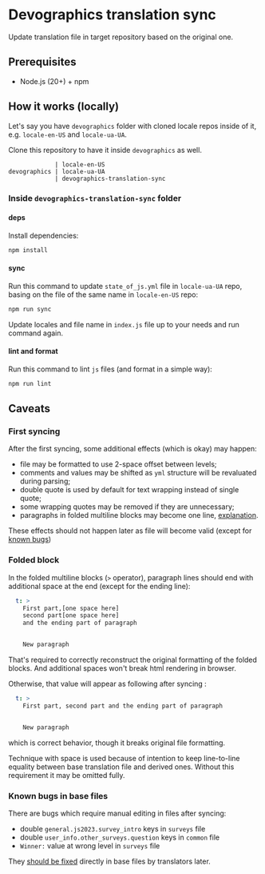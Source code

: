 # Devographics translation sync

Update translation file in target repository based on the original one.

## Prerequisites

- Node.js (20+) + npm

## How it works (locally)

Let's say you have `devographics` folder with cloned locale repos inside of it,
e.g. `locale-en-US` and `locale-ua-UA`.

Clone this repository to have it inside `devographics` as well.

```
             | locale-en-US
devographics | locale-ua-UA
             | devographics-translation-sync
```

### Inside `devographics-translation-sync` folder

#### deps

Install dependencies:

```sh
npm install
```

#### sync

Run this command to update `state_of_js.yml` file in `locale-ua-UA` repo,
basing on the file of the same name in `locale-en-US` repo:

```sh
npm run sync
```

Update locales and file name in `index.js` file up to your needs and run
command again.

#### lint and format

Run this command to lint `js` files (and format in a simple way):

```sh
npm run lint
```

## Caveats

### First syncing

After the first syncing, some additional effects (which is okay) may happen:
- file may be formatted to use 2-space offset between levels;
- comments and values may be shifted as `yml` structure will be revaluated
during parsing;
- double quote is used by default for text wrapping instead of single quote;
- some wrapping quotes may be removed if they are unnecessary;
- paragraphs in folded multiline blocks may become one line,
[explanation](#folded-block).

These effects should not happen later as file will become valid (except for
[known bugs](#known-bugs-in-base-files))

### Folded block

In the folded multiline blocks (`>` operator), paragraph lines should end with
additional space at the end (except for the ending line):

```yml
  t: >
    First part,[one space here]
    second part[one space here]
    and the ending part of paragraph


    New paragraph
```

That's required to correctly reconstruct the original formatting of the folded
blocks. And additional spaces won't break html rendering in browser.

Otherwise, that value will appear as following after syncing :

```yml
  t: >
    First part, second part and the ending part of paragraph


    New paragraph
```

which is correct behavior, though it breaks original file formatting.

Technique with space is used because of intention to keep line-to-line equality
between base translation file and derived ones. Without this requirement it
may be omitted fully.

### Known bugs in base files

There are bugs which require manual editing in files after syncing:
- double `general.js2023.survey_intro` keys in `surveys` file
- double `user_info.other_surveys.question` keys in `common` file
- `Winner:` value at wrong level in `surveys` file

They [should be fixed](https://github.com/Devographics/locale-en-US/issues/34)
directly in base files by translators later.
